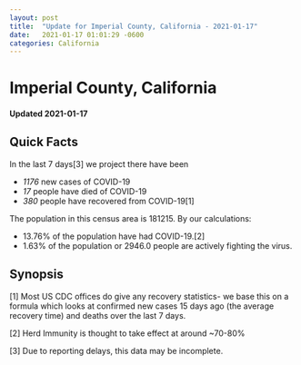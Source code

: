 ```yaml
---
layout: post
title:  "Update for Imperial County, California - 2021-01-17"
date:   2021-01-17 01:01:29 -0600
categories: California
---
```


# Imperial County, California
#### Updated 2021-01-17

## Quick Facts

In the last 7 days[3] we project there have been
- *1176* new cases of COVID-19
- *17* people have died of COVID-19
- *380* people have recovered from COVID-19[1]

The population in this census area is 181215. By our calculations:
- 13.76% of the population have had COVID-19.[2]
- 1.63% of the population or 2946.0 people are actively fighting the virus.

## Synopsis




[1] Most US CDC offices do give any recovery statistics- we base this on a formula which looks at confirmed new cases
15 days ago (the average recovery time) and deaths over the last 7 days.

[2] Herd Immunity is thought to take effect at around ~70-80%

[3] Due to reporting delays, this data may be incomplete.
 
    